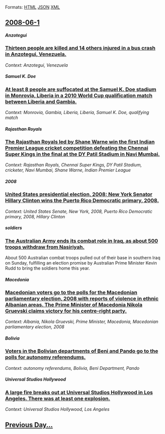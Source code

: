 
Formats: [HTML](2008/06/1/index.html)  [JSON](2008/06/1/index.json)  [XML](2008/06/1/index.xml)  

## [2008-06-1](/news/2008/06/1/index.md)

##### Anzotegui
### [ Thirteen people are killed and 14 others injured in a bus crash in Anzotegui, Venezuela. ](/news/2008/06/1/thirteen-people-are-killed-and-14-others-injured-in-a-bus-crash-in-anzoategui-venezuela.md)
_Context: Anzotegui, Venezuela_

##### Samuel K. Doe
### [ At least 8 people are suffocated at the Samuel K. Doe stadium in Monrovia, Liberia in a 2010 World Cup qualification match between Liberia and Gambia. ](/news/2008/06/1/at-least-8-people-are-suffocated-at-the-samuel-k-doe-stadium-in-monrovia-liberia-in-a-2010-world-cup-qualification-match-between-liberia.md)
_Context: Monrovia, Gambia, Liberia, Liberia, Samuel K. Doe, qualifying match_

##### Rajasthan Royals
### [ The Rajasthan Royals led by Shane Warne win the first Indian Premier League cricket competition defeating the Chennai Super Kings in the final at the DY Patil Stadium in Navi Mumbai. ](/news/2008/06/1/the-rajasthan-royals-led-by-shane-warne-win-the-first-indian-premier-league-cricket-competition-defeating-the-chennai-super-kings-in-the-fi.md)
_Context: Rajasthan Royals, Chennai Super Kings, DY Patil Stadium, cricketer, Navi Mumbai, Shane Warne, Indian Premier League_

##### 2008
### [ United States presidential election, 2008: New York Senator Hillary Clinton wins the Puerto Rico Democratic primary, 2008. ](/news/2008/06/1/united-states-presidential-election-2008-new-york-senator-hillary-clinton-wins-the-puerto-rico-democratic-primary-2008.md)
_Context: United States Senate, New York, 2008, Puerto Rico Democratic primary, 2008, Hillary Clinton_

##### soldiers
### [ The Australian Army ends its combat role in Iraq, as about 500 troops withdraw from Nasiriyah. ](/news/2008/06/1/the-australian-army-ends-its-combat-role-in-iraq-as-about-500-troops-withdraw-from-nasiriyah.md)
About 500 Australian combat troops pulled out of their base in southern Iraq on Sunday, fulfilling an election promise by Australian Prime Minister Kevin Rudd to bring the soldiers home this year.

##### Macedonia
### [ Macedonian voters go to the polls for the Macedonian parliamentary election, 2008 with reports of violence in ethnic Albanian areas. The Prime Minister of Macedonia Nikola Gruevski claims victory for his centre-right party. ](/news/2008/06/1/macedonian-voters-go-to-the-polls-for-the-macedonian-parliamentary-election-2008-with-reports-of-violence-in-ethnic-albanian-areas-the-pr.md)
_Context: Albania, Nikola Gruevski, Prime Minister, Macedonia, Macedonian parliamentary election, 2008_

##### Bolivia
### [ Voters in the Bolivian departments of Beni and Pando go to the polls for autonomy referendums. ](/news/2008/06/1/voters-in-the-bolivian-departments-of-beni-and-pando-go-to-the-polls-for-autonomy-referendums.md)
_Context: autonomy referendums, Bolivia, Beni Department, Pando_

##### Universal Studios Hollywood
### [ A large fire breaks out at Universal Studios Hollywood in Los Angeles. There was at least one explosion. ](/news/2008/06/1/a-large-fire-breaks-out-at-universal-studios-hollywood-in-los-angeles-there-was-at-least-one-explosion.md)
_Context: Universal Studios Hollywood, Los Angeles_

## [Previous Day...](/news/2008/05/31/index.md)

